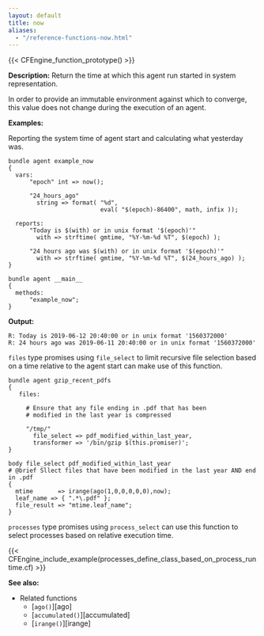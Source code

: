```yaml
---
layout: default
title: now
aliases:
  - "/reference-functions-now.html"
---
```


{{< CFEngine_function_prototype() >}}

**Description:** Return the time at which this agent run started
in system representation.

In order to provide an immutable environment against which to converge,
this value does not change during the execution of an agent.

**Examples:**

Reporting the system time of agent start and calculating what yesterday was.

```cf3
bundle agent example_now
{
  vars:
      "epoch" int => now();

      "24_hours_ago"
        string => format( "%d",
                          eval( "$(epoch)-86400", math, infix ));

  reports:
      "Today is $(with) or in unix format '$(epoch)'"
        with => strftime( gmtime, "%Y-%m-%d %T", $(epoch) );

      "24 hours ago was $(with) or in unix format '$(epoch)'"
        with => strftime( gmtime, "%Y-%m-%d %T", $(24_hours_ago) );
}

bundle agent __main__
{
  methods:
      "example_now";
}
```

**Output:**

```
R: Today is 2019-06-12 20:40:00 or in unix format '1560372000'
R: 24 hours ago was 2019-06-11 20:40:00 or in unix format '1560372000'
```

`files` type promises using `file_select` to limit recursive file selection
based on a time relative to the agent start can make use of this function.

```cf3
bundle agent gzip_recent_pdfs
{
   files:

     # Ensure that any file ending in .pdf that has been
     # modified in the last year is compressed

     "/tmp/"
       file_select => pdf_modified_within_last_year,
       transformer => '/bin/gzip $(this.promiser)';
}

body file_select pdf_modified_within_last_year
# @brief Sllect files that have been modified in the last year AND end in .pdf
{
  mtime       => irange(ago(1,0,0,0,0,0),now);
  leaf_name => { ".*\.pdf" };
  file_result => "mtime.leaf_name";
}
```

`processes` type promises using `process_select` can use this function to
select processes based on relative execution time.

{{< CFEngine_include_example(processes_define_class_based_on_process_runtime.cf) >}}

**See also:**

- Related functions
  - [`ago()`][ago]
  - [`accumulated()`][accumulated]
  - [`irange()`][irange]
